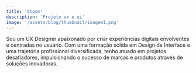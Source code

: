 ```yaml
---
title: 'Stoom'
description: 'Projeto ux e ui'
image: '/assets/blog/thumbnail/imagem1.png'
---
```


Sou um UX Designer apaixonado por criar experiências digitais envolventes e centradas no usuário. Com uma formação sólida em Design de Interface e uma trajetória profissional diversificada, tenho atuado em projetos desafiadores, impulsionando o sucesso de marcas e produtos através de soluções inovadoras.